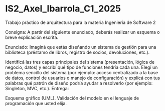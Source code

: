 # IS2_Axel_Ibarrola_C1_2025
Trabajo práctico de arquitectura para la materia Ingeniería de Software 2

Consigna: A partir del siguiente enunciado, deberás realizar un esquema o breve explicación escrita.

Enunciado: Imaginá que estás diseñando un sistema de gestión para una biblioteca (préstamo de libros, registro de socios, devoluciones, etc.).

Identificá las tres capas principales del sistema (presentación, lógica de negocio, datos) y escribí qué tipo de funciones tendría cada una.
Elegí un problema sencillo del sistema (por ejemplo: acceso centralizado a la base de datos, control de usuarios o manejo de configuración) y explicá con tus palabras qué patrón de diseño podría ayudar a resolverlo (por ejemplo: Singleton, MVC, etc.).
Entrega:

Esquema gráfico (UML).
Validación del modelo en el lenguaje de programación que usted elija.
